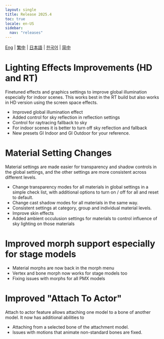 ```yaml
---
layout: single
title: Release 2025.4
toc: true
locale: en-US
sidebar:
  nav: "releases"
---
```

[Eng](/dancexr/releases/2025.4) | [繁中](/tw/dancexr/releases/2025.4) | [日本語](/jp/dancexr/releases/2025.4) | [한국어](/kr/dancexr/releases/2025.4) | [简中](/zh/dancexr/releases/2025.4)


# Lighting Effects Improvements (HD and RT)

Finetuned effects and graphics settings to improve global illumination especially for indoor scenes. This works best in the RT build but also works in HD version using the screen space effects.

* Improved global illumination effect
* Added control for sky reflection in reflection settings
* Control for raytracing fallback to sky
* For indoor scenes it is better to turn off sky reflection and fallback 
* New presets GI Indoor and GI Outdoor for your reference.


# Material Setting Changes

Material settings are made easier for transparency and shadow controls in the global settings, and the other settings are more consistent across different levels. 

* Change transparency modes for all materials in global settings in a simple check list, with additional options to turn on / off for all and reset to default. 
* Change cast shadow modes for all materials in the same way. 
* Consistent settings at category, group and individual material levels.
* Improve skin effects
* Added ambient occulusion settings for materials to control influence of sky lighting on those materials


# Improved morph support especially for stage models

* Material morphs are now back in the morph menu
* Vertex and bone morph now works for stage models too
* Fixing issues with morphs for all PMX models


# Improved "Attach To Actor"

Attach to actor feature allows attaching one model to a bone of another model. It now has additional abilities to 

* Attaching from a selected bone of the attachment model. 
* Issues with motions that animate non-standard bones are fixed.
